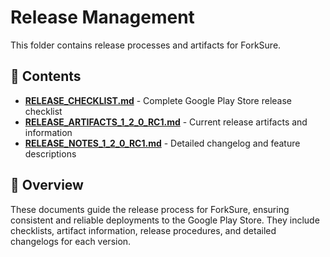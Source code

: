 # Release Management

This folder contains release processes and artifacts for ForkSure.

## 📁 Contents

- **[RELEASE_CHECKLIST.md](RELEASE_CHECKLIST.md)** - Complete Google Play Store release checklist
- **[RELEASE_ARTIFACTS_1_2_0_RC1.md](RELEASE_ARTIFACTS_1_2_0_RC1.md)** - Current release artifacts and information
- **[RELEASE_NOTES_1_2_0_RC1.md](RELEASE_NOTES_1_2_0_RC1.md)** - Detailed changelog and feature descriptions

## 🎯 Overview

These documents guide the release process for ForkSure, ensuring consistent and reliable deployments to the Google Play Store. They include checklists, artifact information, release procedures, and detailed changelogs for each version. 
